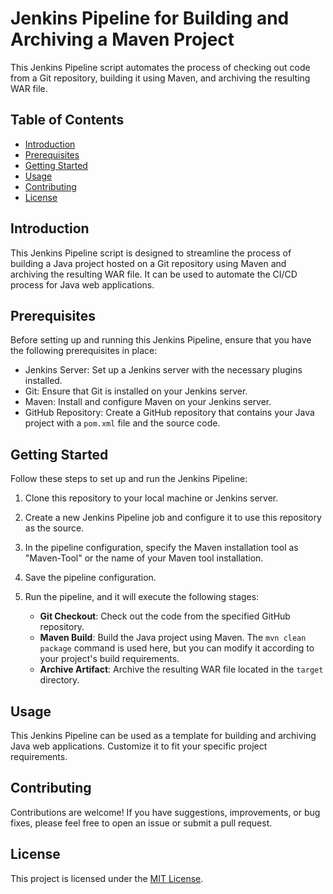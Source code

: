 # Jenkins Pipeline for Building and Archiving a Maven Project

This Jenkins Pipeline script automates the process of checking out code from a Git repository, building it using Maven, and archiving the resulting WAR file.

## Table of Contents

- [Introduction](#introduction)
- [Prerequisites](#prerequisites)
- [Getting Started](#getting-started)
- [Usage](#usage)
- [Contributing](#contributing)
- [License](#license)

## Introduction

This Jenkins Pipeline script is designed to streamline the process of building a Java project hosted on a Git repository using Maven and archiving the resulting WAR file. It can be used to automate the CI/CD process for Java web applications.

## Prerequisites

Before setting up and running this Jenkins Pipeline, ensure that you have the following prerequisites in place:

- Jenkins Server: Set up a Jenkins server with the necessary plugins installed.
- Git: Ensure that Git is installed on your Jenkins server.
- Maven: Install and configure Maven on your Jenkins server.
- GitHub Repository: Create a GitHub repository that contains your Java project with a `pom.xml` file and the source code.

## Getting Started

Follow these steps to set up and run the Jenkins Pipeline:

1. Clone this repository to your local machine or Jenkins server.

2. Create a new Jenkins Pipeline job and configure it to use this repository as the source.

3. In the pipeline configuration, specify the Maven installation tool as "Maven-Tool" or the name of your Maven tool installation.

4. Save the pipeline configuration.

5. Run the pipeline, and it will execute the following stages:
   - **Git Checkout**: Check out the code from the specified GitHub repository.
   - **Maven Build**: Build the Java project using Maven. The `mvn clean package` command is used here, but you can modify it according to your project's build requirements.
   - **Archive Artifact**: Archive the resulting WAR file located in the `target` directory.

## Usage

This Jenkins Pipeline can be used as a template for building and archiving Java web applications. Customize it to fit your specific project requirements.

## Contributing

Contributions are welcome! If you have suggestions, improvements, or bug fixes, please feel free to open an issue or submit a pull request.

## License

This project is licensed under the [MIT License](LICENSE).

